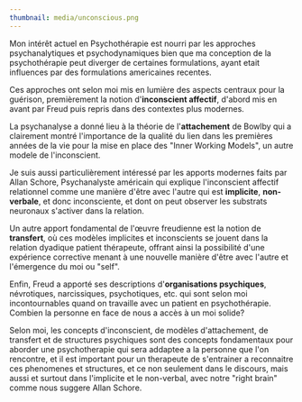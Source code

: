 ```yaml
---
thumbnail: media/unconscious.png
---
```

Mon intérêt actuel en Psychothérapie est nourri par les approches psychanalytiques et psychodynamiques bien que ma conception de la psychothérapie peut diverger de certaines formulations, ayant etait influences par des formulations americaines recentes.

Ces approches ont selon moi mis en lumière des aspects centraux pour la guérison, premièrement la notion d'**inconscient affectif**, d'abord mis en avant par Freud puis repris dans des contextes plus modernes.

La psychanalyse a donné lieu à la théorie de l'**attachement** de Bowlby qui a clairement montré l'importance de la qualité du lien dans les premières années de la vie pour la mise en place des "Inner Working Models", un autre modele de l'inconscient.

Je suis aussi particulièrement intéressé par les apports modernes faits par Allan Schore, Psychanalyste américain qui explique l'inconscient affectif relationnel comme une manière d'être avec l'autre qui est **implicite**, **non-verbale**, et donc inconsciente, et dont on peut observer les substrats neuronaux s'activer dans la relation.

Un autre apport fondamental de l'œuvre freudienne est la notion de **transfert**, où ces modèles implicites et inconscients se jouent dans la relation dyadique patient thérapeute, offrant ainsi la possibilité d'une expérience corrective menant à une nouvelle manière d'être avec l'autre et l'émergence du moi ou "self".

Enfin, Freud a apporté ses descriptions d'**organisations psychiques**, névrotiques, narcissiques, psychotiques, etc. qui sont selon moi incontournables quand on travaille avec un patient en psychothérapie. Combien la personne en face de nous a accès à un moi solide?

Selon moi, les concepts d'inconscient, de modèles d'attachement, de transfert et de structures psychiques sont des concepts fondamentaux pour aborder une psychotherapie qui sera addaptee a la personne que l'on rencontre, et il est important pour un therapeute de s'entrainer a reconnaitre ces phenomenes et structures, et ce non seulement dans le discours, mais aussi et surtout dans l'implicite et le non-verbal, avec notre "right brain" comme nous suggere Allan Schore.